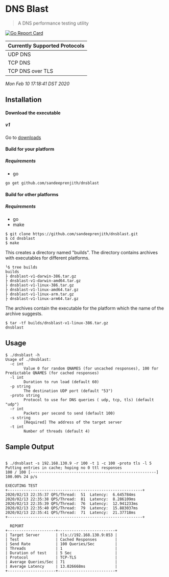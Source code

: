 # DNS Blast
> A DNS performance testing utility


[![Go Report Card](https://goreportcard.com/badge/github.com/sandeeprenjith/dnsblast)](https://goreportcard.com/report/github.com/sandeeprenjith/dnsblast)

| Currently Supported Protocols |
| ----------------------------- |
| UDP DNS                      	|
| TCP DNS                      	|
| TCP DNS over TLS             	|


*Mon Feb 10 17:18:41 DST 2020*

## Installation 

#### Download the executable

##### v1
Go to [downloads](https://github.com/sandeeprenjith/dnsblast/tree/v1/builds)

#### Build for your platform

##### Requirements

* go

```
go get github.com/sandeeprenjith/dnsblast

```

#### Build for other platforms 

##### Requirements

* go
* make

```
$ git clone https://github.com/sandeeprenjith/dnsblast.git
$ cd dnsblast
$ make
```
This creates a directory named "builds". The directory contains archives with executables for different platforms. 

```
╰$ tree builds
builds
├ dnsblast-v1-darwin-386.tar.gz
├ dnsblast-v1-darwin-amd64.tar.gz
├ dnsblast-v1-linux-386.tar.gz
├ dnsblast-v1-linux-amd64.tar.gz
├ dnsblast-v1-linux-arm.tar.gz
├ dnsblast-v1-linux-arm64.tar.gz

```
The archives contain the executable for the platform which the name of the archive suggests.

```
$ tar -tf builds/dnsblast-v1-linux-386.tar.gz
dnsblast
```


## Usage

```
$ ./dnsblast -h
Usage of ./dnsblast:
  -c int
        Value 0 for random QNAMES (for uncached responses), 100 for Predictable QNAMES (for cached responses)
  -l int
        Duration to run load (default 60)
  -p string
        The destination UDP port (default "53")
  -proto string
        Protocol to use for DNS queries ( udp, tcp, tls) (default "udp")
  -r int
        Packets per second to send (default 100)
  -s string
        [Required] The address of the target server
  -t int
        Number of threads (default 4)

```

## Sample Output

```

$ ./dnsblast -s 192.168.130.9 -r 100 -t 1 -c 100 -proto tls -l 5
Putting entries in cache; hoping no 0 ttl responses
100 / 100 [-------------------------------------------------------] 100.00% 24 p/s

EXECUTING TEST
+-----------------------------------------------------------+
2020/02/13 22:35:37 QPS/Thread:  51  Latency:  6.645784ms
2020/02/13 22:35:38 QPS/Thread:  81  Latency:  8.286109ms
2020/02/13 22:35:39 QPS/Thread:  76  Latency:  12.941233ms
2020/02/13 22:35:40 QPS/Thread:  79  Latency:  15.883037ms
2020/02/13 22:35:41 QPS/Thread:  71  Latency:  21.37718ms
+-----------------------------------------------------------+

  REPORT
+---------------------+-------------------------+
| Target Server       | tls://192.168.130.9:853 |
| Test                | Cached Responses        |
| Send Rate           | 100 Queries/Sec         |
| Threads             | 1                       |
| Duration of test    | 5 Sec                   |
| Protocol            | TCP-TLS                 |
| Average Queries/Sec | 71                      |
| Average Latency     | 13.026668ms             |
+---------------------+-------------------------+
```

